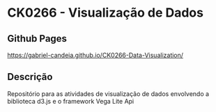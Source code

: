 # CK0266 - Visualização de Dados

## Github Pages
https://gabriel-candeia.github.io/CK0266-Data-Visualization/

## Descrição
Repositório para as atividades de visualização de dados envolvendo a biblioteca d3.js e o framework Vega Lite Api


